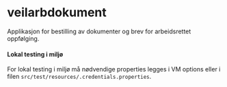 # veilarbdokument

Applikasjon for bestilling av dokumenter og brev for arbeidsrettet oppfølging.

#### Lokal testing i miljø
For lokal testing i miljø må nødvendige properties legges i VM options eller i filen
`src/test/resources/.credentials.properties`.